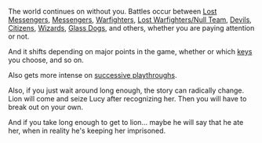The world continues on without you. Battles occur between [Lost Messengers](/p/893f5b7d04994a3e8f0263a7b0ba011f), [Messengers](/p/ad88bd18603b455db621ae9f9243c7e4), [Warfighters](/p/64a95ac03b7546249ebe255b2b2fd8a6), [Lost Warfighters/Null Team](/p/f824ae3d2b534c77b855e9eece83ac4a), [Devils](/p/a22030bec1ff40e587d2146fb95be185), [Citizens](/p/d7ca438af1474c278031d0c9dd870c42), [Wizards](/p/e3ff55f45f0143ebac643c1cc37813a3), [Glass Dogs](/p/bfaa1e1d9187463ba1186d4010048e93), and others, whether you are paying attention or not.

And it shifts depending on major points in the game, whether or which [keys](/p/b416261f502a4586ad3f4dc1353346e7) you choose, and so on.

Also gets more intense on [successive playthroughs](/p/6475685f25d2424098754651f46ee538).

Also, if you just wait around long enough, the story can radically change. Lion will come and seize Lucy after recognizing her. Then you will have to break out on your own.

And if you take long enough to get to lion... maybe he will say that he ate her, when in reality he's keeping her imprisoned.
